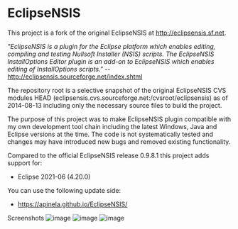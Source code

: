# EclipseNSIS

This project is a fork of the original EclipseNSIS at http://eclipsensis.sf.net. 

_"EclipseNSIS is a plugin for the Eclipse platform which enables editing, compiling and testing Nullsoft Installer (NSIS) scripts. The EclipseNSIS InstallOptions Editor plugin is an add-on to EclipseNSIS which enables editing of InstallOptions scripts."_ -- http://eclipsensis.sourceforge.net/index.shtml

The repository root is a selective snapshot of the original EclipseNSIS CVS modules HEAD (eclipsensis.cvs.sourceforge.net:/cvsroot/eclipsensis) as of 2014-08-13 including only the necessary source files to build the project.

The purpose of this project was to make EclipseNSIS plugin compatible with my own development tool chain including the latest Windows, Java and Eclipse versions at the time. The code is not systematically tested and changes may have introduced new bugs and removed existing functionality.

Compared to the official EclipseNSIS release 0.9.8.1 this project adds support for:

*   Eclipse 2021-06 (4.20.0)

You can use the following update side:
*   https://apinela.github.io/EclipseNSIS/

Screenshots
![image](https://user-images.githubusercontent.com/1696986/130283443-63d3d8dc-29eb-4325-830f-b83fc2f03ba3.png)
![image](https://user-images.githubusercontent.com/1696986/130283628-70d246ed-32f3-43cd-90ac-7104617fcb06.png)
![image](https://user-images.githubusercontent.com/1696986/130283656-536cf4b4-d9a4-4c4b-8b67-58e27a676837.png)



